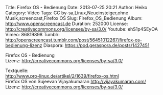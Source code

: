 Title: Firefox OS - Bedienung
Date: 2013-07-25 20:21
Author: Heiko
Category: Video
Tags: CC by-sa,Linux,Neueinsteiger,ohne Musik,screencast,Firefox OS
Slug: Firefox_OS_Bedienung
Album: http://www.openscreencast.de
Duration: 252000
License: http://creativecommons.org/licenses/by-sa/3.0/
Youtube: ehS1p4SEyOA
Vimeo: 86819898
Tumblr: http://openscreencast.tumblr.com/post/56451012267/firefox-os-bedienung-lizenz
Diaspora: https://pod.geraspora.de/posts/1427451

Firefox OS - Bedienung  
Lizenz: <http://creativecommons.org/licenses/by-sa/3.0/>  
  
Textquelle:  
<http://www.pro-linux.de/artikel/2/1639/firefox-os.html>  
Firefox OS von Sujeevan Vijayakumaran <http://vijayakumaran.com/>  
Lizenz: <http://creativecommons.org/licenses/by-sa/3.0/>

